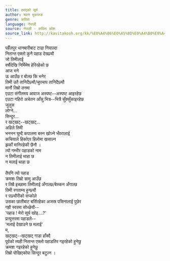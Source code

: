 ```yaml
---
title: हराएको सूर्य
author: श्रवण मुकारुङ
genre: कविता
language: नेपाली
source: नेपाली - कविता कोश
source_link: http://kavitakosh.org/kk/%E0%A4%B6%E0%A5%8D%E0%A4%B0%E0%A4%B5%E0%A4%A3_%E0%A4%AE%E0%A5%81%E0%A4%95%E0%A4%BE%E0%A4%B0%E0%A5%81%E0%A4%99
---
```


पहेँलपुर धानबारीबाट टाढा नियाल्दा  
नितान्त एक्लो कुनै पहाड देख्छ्यौ  
जो तिमीलाई  
वर्षौदेखि निर्मिमेष हेरिरहेको छ  
आज भने  
ऊ आउँछ र बोल्छ कि भनेर  
तिमी उतै तानिदैछ्यौ/चुपचाप तानिदैछ्यौ  
मानौं तिम्रो तनमा  
एउटा संगीतमय आवाज अस्पष्ट--अस्पष्ट आइरहेछ  
एउटा गहिरो अचेतन आँसु भित्र--भित्रै सुँक्सुँकाइरहेछ  
जुलुस  
लोग्ने...  
सिन्दुर...  
र खट्खट्--खट्खट्...  
अहिले तिमी  
भननन घुम्दै कपालमा बस्न खोज्ने भँवरालाई  
कचियाले हिर्काएर हिलोमा खसाल्न  
झर्को मानिरहेकी छैनौ ।  
त्यो गम्भीर पहाडको नाम  
न तिमीलाई थाहा छ  
न मलाई थाहा छ  
   
तैपनि त्यो पहाड  
क्रमशः तिम्रो सामु आउँछ  
र तिम्रै इच्छामा तिमीलाई अँगाल्छ/बेस्कन अँगाल्छ  
तिमी रगताम्य हुन्छ्यौ  
र पछ्यौरीको सप्कोले  
उसका छातीबाट बर्सिरहेका अजस्र पसिनालाई पुछेर  
गह्रौ स्वरमा सोध्छेयौ--  
'पहाड ! मेरो सूर्य खोइ....?'  
प्रत्युत्तरमा पहाडले--  
'मलाई देखाउने छ मलाई'  
म,  
खट्खट्--खट्खट् गाडा हाँक्दै  
पूर्वको त्यही नितान्त एक्लो पहाडतिर गइरहेको हुनेछु  
क्रमशः गइरहेको हुनेछु  
तिम्रो पोखिएकोपा सिन्दुर बटुल्न ।
